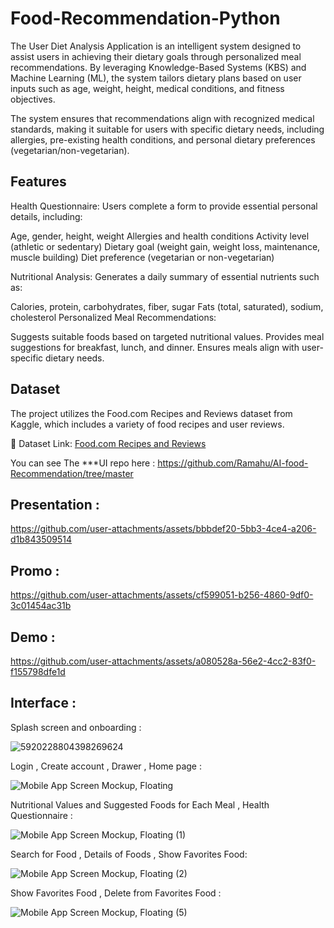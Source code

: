 # Food-Recommendation-Python

The User Diet Analysis Application is an intelligent system designed to assist users in achieving their dietary goals through personalized meal recommendations. By leveraging Knowledge-Based Systems (KBS) and Machine Learning (ML), the system tailors dietary plans based on user inputs such as age, weight, height, medical conditions, and fitness objectives.

The system ensures that recommendations align with recognized medical standards, making it suitable for users with specific dietary needs, including allergies, pre-existing health conditions, and personal dietary preferences (vegetarian/non-vegetarian).

## Features


Health Questionnaire: Users complete a form to provide essential personal details, including:

Age, gender, height, weight
Allergies and health conditions
Activity level (athletic or sedentary)
Dietary goal (weight gain, weight loss, maintenance, muscle building)
Diet preference (vegetarian or non-vegetarian)


Nutritional Analysis: Generates a daily summary of essential nutrients such as:

Calories, protein, carbohydrates, fiber, sugar
Fats (total, saturated), sodium, cholesterol
Personalized Meal Recommendations:

Suggests suitable foods based on targeted nutritional values.
Provides meal suggestions for breakfast, lunch, and dinner.
Ensures meals align with user-specific dietary needs.

## Dataset

The project utilizes the Food.com Recipes and Reviews dataset from Kaggle, which includes a variety of food recipes and user reviews.

📌 Dataset Link: [ Food.com Recipes and Reviews](https://www.kaggle.com/datasets/irkaal/foodcom-recipes-and-reviews?select=recipes.csv)

You can see The ***UI repo here : https://github.com/Ramahu/AI-food-Recommendation/tree/master


## Presentation :

https://github.com/user-attachments/assets/bbbdef20-5bb3-4ce4-a206-d1b843509514

## Promo : 


https://github.com/user-attachments/assets/cf599051-b256-4860-9df0-3c01454ac31b


## Demo : 


https://github.com/user-attachments/assets/a080528a-56e2-4cc2-83f0-f155798dfe1d


## Interface : 

Splash screen and onboarding :

![5920228804398269624](https://github.com/user-attachments/assets/8a6735e6-602d-42e1-a5e0-b10e5f5e9518)

Login , Create account , Drawer , Home page :

![Mobile App Screen Mockup, Floating](https://github.com/user-attachments/assets/360031bb-4416-4ffb-9ea2-a6b4e3d4be40)

Nutritional Values and Suggested Foods for Each Meal , Health Questionnaire :

![Mobile App Screen Mockup, Floating (1)](https://github.com/user-attachments/assets/c25e6382-1005-43f6-92cf-192f6e8f81f2)

Search for Food , Details of Foods , Show Favorites Food:

![Mobile App Screen Mockup, Floating (2)](https://github.com/user-attachments/assets/5c4be46f-5b1e-4398-b127-5bff6fa2130b)

 Show Favorites Food , Delete from Favorites Food :

![Mobile App Screen Mockup, Floating (5)](https://github.com/user-attachments/assets/3dcab0de-1135-4b2f-8967-afa82843b8a1)
